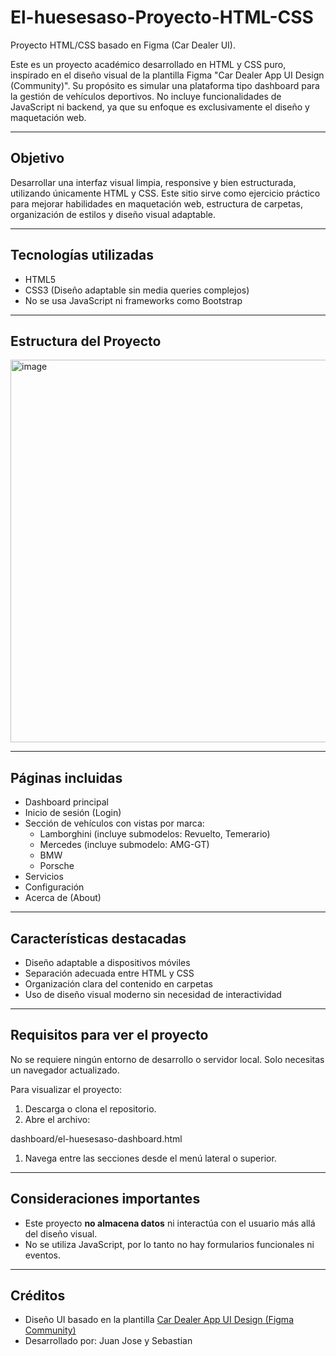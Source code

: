 # El-huesesaso-Proyecto-HTML-CSS
Proyecto HTML/CSS basado en Figma (Car Dealer UI).

Este es un proyecto académico desarrollado en HTML y CSS puro, inspirado en el diseño visual de la plantilla Figma "Car Dealer App UI Design (Community)". Su propósito es simular una plataforma tipo dashboard para la gestión de vehículos deportivos. No incluye funcionalidades de JavaScript ni backend, ya que su enfoque es exclusivamente el diseño y maquetación web.

---

## Objetivo

Desarrollar una interfaz visual limpia, responsive y bien estructurada, utilizando únicamente HTML y CSS. Este sitio sirve como ejercicio práctico para mejorar habilidades en maquetación web, estructura de carpetas, organización de estilos y diseño visual adaptable.

---

## Tecnologías utilizadas

- HTML5
- CSS3 (Diseño adaptable sin media queries complejos)
- No se usa JavaScript ni frameworks como Bootstrap

---

## Estructura del Proyecto
<img width="551" height="612" alt="image" src="https://github.com/user-attachments/assets/089c695c-645e-40da-83ee-efe856fe2605" />

---

## Páginas incluidas

- Dashboard principal
- Inicio de sesión (Login)
- Sección de vehículos con vistas por marca:
    - Lamborghini (incluye submodelos: Revuelto, Temerario)
    - Mercedes (incluye submodelo: AMG-GT)
    - BMW
    - Porsche
- Servicios
- Configuración
- Acerca de (About)

---

## Características destacadas

- Diseño adaptable a dispositivos móviles
- Separación adecuada entre HTML y CSS
- Organización clara del contenido en carpetas
- Uso de diseño visual moderno sin necesidad de interactividad

---

## Requisitos para ver el proyecto

No se requiere ningún entorno de desarrollo o servidor local. Solo necesitas un navegador actualizado.

Para visualizar el proyecto:

1. Descarga o clona el repositorio.
2. Abre el archivo:

dashboard/el-huesesaso-dashboard.html

1. Navega entre las secciones desde el menú lateral o superior.

---

## Consideraciones importantes

- Este proyecto **no almacena datos** ni interactúa con el usuario más allá del diseño visual.
- No se utiliza JavaScript, por lo tanto no hay formularios funcionales ni eventos.

---

## Créditos

- Diseño UI basado en la plantilla [Car Dealer App UI Design (Figma Community)](https://www.figma.com/design/dad17UwA8oSFR8orTh35rv/Car-Dealer-App-UI-Design--Community-?t=1VFpfvQMeAZBygJe-0)
- Desarrollado por: Juan Jose y Sebastian

